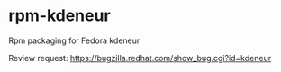 # rpm-kdeneur
Rpm packaging for Fedora kdeneur

Review request: https://bugzilla.redhat.com/show_bug.cgi?id=kdeneur
